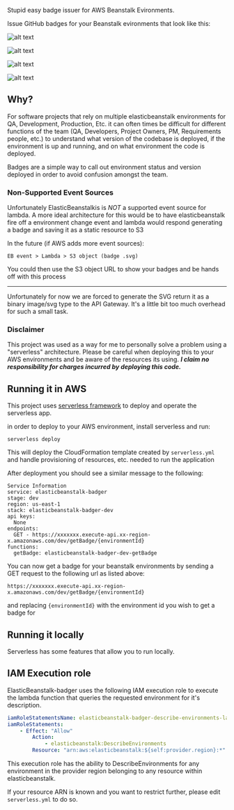 Stupid easy badge issuer for AWS Beanstalk Evironments.

Issue GitHub badges for your Beanstalk evironments that look like this:

![alt text](http://img.shields.io/badge/Your%20Beanstalk%20Environment-Ready_Version_0.0-brightgreen.svg)

![alt text](http://img.shields.io/badge/Your%20Beanstalk%20Environment-Ready_Version_0.0-yellow.svg)

![alt text](http://img.shields.io/badge/Your%20Beanstalk%20Environment-Terminated_Version_0.0-red.svg)

![alt text](http://img.shields.io/badge/Your%20Beanstalk%20Environment-Updating_Version_0.0-lightgrey.svg)


## Why?
For software projects that rely on multiple elasticbeanstalk environments for QA, Development, Production, Etc. it can often times be difficult for different functions of the team (QA, Developers, Project Owners, PM, Requirements people, etc.) to understand what version of the codebase is deployed, if the environment is up and running, and on what environment the code is deployed.

Badges are a simple way to call out environment status and version deployed in order to avoid confusion amongst the team.


### Non-Supported Event Sources
Unfortunately ElasticBeanstalkis is *NOT* a supported event source for lambda. A more ideal architecture for this would be to have elasticbeanstalk fire off a environment change event and lambda would respond generating a badge and saving it as a static resource to S3

In the future (if AWS adds more event sources):

`EB event > Lambda > S3 object (badge .svg)`

You could then use the S3 object URL to show your badges and be hands off with this process

--------
Unfortunately for now we are forced to generate the SVG return it as a binary image/svg type to the API Gateway. It's a little bit too much overhead for such a small task.

### Disclaimer
This project was used as a way for me to personally solve a problem using a "serverless" architecture. Please be careful when deploying this to your AWS environments and be aware of the resources its using. ***I claim no responsibility for charges incurred by deploying this code.***

## Running it in AWS
This project uses [serverless framework](https://serverless.com/) to deploy and operate the serverless app.

in order to deploy to your AWS environment, install serverless and run:

```
serverless deploy
```

This will deploy the CloudFormation template created by ```serverless.yml``` and handle provisioning of resources, etc. needed to run the application

After deployment you should see a similar message to the following:

```
Service Information
service: elasticbeanstalk-badger
stage: dev
region: us-east-1
stack: elasticbeanstalk-badger-dev
api keys:
  None
endpoints:
  GET - https://xxxxxxx.execute-api.xx-region-x.amazonaws.com/dev/getBadge/{environmentId}
functions:
  getBadge: elasticbeanstalk-badger-dev-getBadge
```

You can now get a badge for your beanstalk environments by sending a GET request to the following url as listed above:

```
https://xxxxxxx.execute-api.xx-region-x.amazonaws.com/dev/getBadge/{environmentId}
```

and replacing `{environmentId}` with the environment id you wish to get a badge for

## Running it locally

Serverless has some features that allow you to run locally.

## IAM Execution role
ElasticBeanstalk-badger uses the following IAM execution role to execute the lambda function that queries the requested environment for it's description.

```yaml
iamRoleStatementsName: elasticbeanstalk-badger-describe-environments-lambda #optional custom role name setting instead of the default generated one
iamRoleStatements:
	- Effect: "Allow"
		Action:
			- elasticbeanstalk:DescribeEnvironments
		Resource: "arn:aws:elasticbeanstalk:${self:provider.region}:*"
```
This execution role has the ability to DescribeEnvironments for any environment in the provider region belonging to any resource within elasticbeanstalk.

If your resource ARN is known and you want to restrict further, please edit `serverless.yml` to do so.
